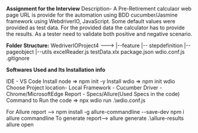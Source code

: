 **Assignment for the Interview**
Description- A Pre-Retirement calculaor web page URL is provide for the automation using BDD cucumber/Jasmine framework using WebdriverIO, JavaScript.
Some default values were provided as test data. For the provided data the calculator has to provide the results.
As a tester need to validate both positive and negative scenario.

**Folder Structure:**
WedriverIOProject4 ---> |--feature
                                |-- stepdefinition
                                |-- pageobject
                        |--utils 
                              excelReader.js
                        testData.xlx
                        package.json
                        wdio.conf.js
                        .gitignore
                                

**Softwares Used and Its Installation info**

IDE - VS Code
Install node => npm init -y
Install wdio => npm init wdio
        Choose Project location- Local
        Framework - Cucumber
        Driver - Chrome/MicrosoftEdge
        Report - Specs/Allure(Used Specs in the code)
Command to Run the code => npx wdio run .\wdio.conf.js

For Allure report --> npm install -g allure-commandline --save-dev
                      npm i allure commandline
To generate report--> allure generate .\allure-results
                      allure open



        
        

